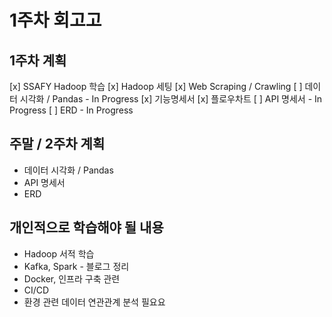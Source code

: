 # 1주차 회고고

## 1주차 계획

[x] SSAFY Hadoop 학습
[x] Hadoop 세팅
[x] Web Scraping / Crawling
[ ] 데이터 시각화 / Pandas - In Progress
[x] 기능명세서
[x] 플로우차트
[ ] API 명세서 - In Progress
[ ] ERD - In Progress

## 주말 / 2주차 계획

- 데이터 시각화 / Pandas
- API 명세서
- ERD

## 개인적으로 학습해야 될 내용

- Hadoop 서적 학습
- Kafka, Spark - 블로그 정리
- Docker, 인프라 구축 관련
- CI/CD
- 환경 관련 데이터 연관관계 분석 필요요